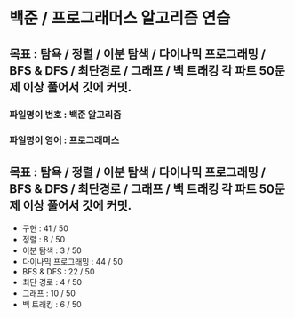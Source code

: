 
# 백준 / 프로그래머스 알고리즘 연습

## 목표 : 탐욕 / 정렬 / 이분 탐색 / 다이나믹 프로그래밍 / BFS & DFS / 최단경로 / 그래프 / 백 트래킹  각 파트 50문제 이상 풀어서 깃에 커밋.

### 파일명이 번호 : 백준 알고리즘
### 파일명이 영어 : 프로그래머스


## 목표 : 탐욕 / 정렬 / 이분 탐색 / 다이나믹 프로그래밍 / BFS & DFS / 최단경로 / 그래프 / 백 트래킹  각 파트 50문제 이상 풀어서 깃에 커밋.


- 구현 : 41 / 50
- 정렬 : 8 / 50
- 이분 탐색 : 3 / 50
- 다이나믹 프로그래밍 : 44 / 50
- BFS & DFS : 22 / 50
- 최단 경로 : 4 / 50
- 그래프 : 10 / 50
- 백 트래킹 : 6 / 50

